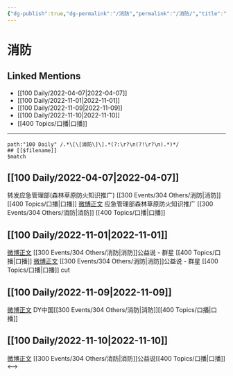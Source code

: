```yaml
---
{"dg-publish":true,"dg-permalink":"/消防","permalink":"/消防/","title":"消防","tags":[null]}
---
```


# 消防

## Linked Mentions
- [[100 Daily/2022-04-07\|2022-04-07]]
- [[100 Daily/2022-11-01\|2022-11-01]]
- [[100 Daily/2022-11-09\|2022-11-09]]
- [[100 Daily/2022-11-10\|2022-11-10]]
- [[400 Topics/口播\|口播]]


---

```expander
path:"100 Daily" /.*\[\[消防\]\].*(?:\r?\n(?!\r?\n).*)*/
## [[$filename]]
$match
```
## [[100 Daily/2022-04-07\|2022-04-07]]
[](https://m.weibo.cn/1736988591/4755698476389857) 转发应急管理部(森林草原防火知识推广) [[300 Events/304 Others/消防\|消防]] [[400 Topics/口播\|口播]]
[微博正文](https://m.weibo.cn/5342220662/4755693716375868) 应急管理部森林草原防火知识推广 [[300 Events/304 Others/消防\|消防]] [[400 Topics/口播\|口播]]
## [[100 Daily/2022-11-01\|2022-11-01]]
[微博正文](http://weibo.com/3549916270/McZRlBeyk) [[300 Events/304 Others/消防\|消防]]公益说 - 群星 [[400 Topics/口播\|口播]]
[微博正文](https://weibo.com/6466290670/Md0a1mIjy) [[300 Events/304 Others/消防\|消防]]公益说 - 群星 [[400 Topics/口播\|口播]] cut
## [[100 Daily/2022-11-09\|2022-11-09]]
[微博正文](http://weibo.com/6466290670/Mefs6Ce5d) DY中国[[300 Events/304 Others/消防\|消防]][[400 Topics/口播\|口播]]
## [[100 Daily/2022-11-10\|2022-11-10]]
[微博正文](http://weibo.com/3549916270/MeloF0iGe) [[300 Events/304 Others/消防\|消防]]公益说[[400 Topics/口播\|口播]]
<-->
